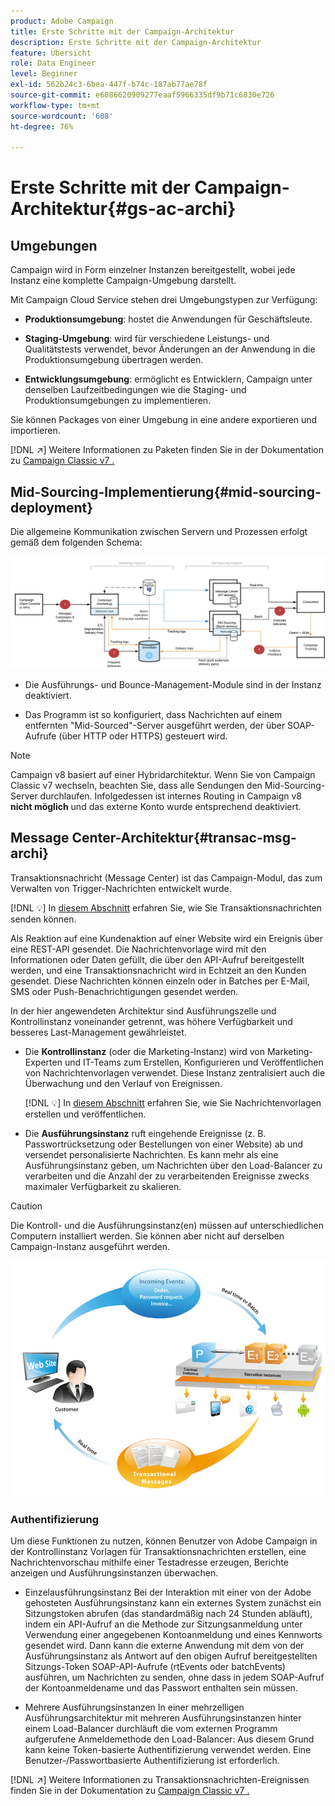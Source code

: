 ```yaml
---
product: Adobe Campaign
title: Erste Schritte mit der Campaign-Architektur
description: Erste Schritte mit der Campaign-Architektur
feature: Übersicht
role: Data Engineer
level: Beginner
exl-id: 562b24c3-6bea-447f-b74c-187ab77ae78f
source-git-commit: e6086620909277eaaf5966335df9b71c6830e726
workflow-type: tm+mt
source-wordcount: '608'
ht-degree: 76%

---
```


# Erste Schritte mit der Campaign-Architektur{#gs-ac-archi}

## Umgebungen

Campaign wird in Form einzelner Instanzen bereitgestellt, wobei jede Instanz eine komplette Campaign-Umgebung darstellt.

Mit Campaign Cloud Service stehen drei Umgebungstypen zur Verfügung:

* **Produktionsumgebung**: hostet die Anwendungen für Geschäftsleute.

* **Staging-Umgebung**: wird für verschiedene Leistungs- und Qualitätstests verwendet, bevor Änderungen an der Anwendung in die Produktionsumgebung übertragen werden.

* **Entwicklungsumgebung**: ermöglicht es Entwicklern, Campaign unter denselben Laufzeitbedingungen wie die Staging- und Produktionsumgebungen zu implementieren.

Sie können Packages von einer Umgebung in eine andere exportieren und importieren.

[!DNL :arrow_upper_right:] Weitere Informationen zu Paketen finden Sie in der Dokumentation zu  [Campaign Classic v7 .](https://experienceleague.adobe.com/docs/campaign-classic/using/getting-started/administration-basics/working-with-data-packages.html)

## Mid-Sourcing-Implementierung{#mid-sourcing-deployment}

Die allgemeine Kommunikation zwischen Servern und Prozessen erfolgt gemäß dem folgenden Schema:

![](assets/architecture.png)

* Die Ausführungs- und Bounce-Management-Module sind in der Instanz deaktiviert.

* Das Programm ist so konfiguriert, dass Nachrichten auf einem entfernten &quot;Mid-Sourced&quot;-Server ausgeführt werden, der über SOAP-Aufrufe (über HTTP oder HTTPS) gesteuert wird.

>[!NOTE]
>
> Campaign v8 basiert auf einer Hybridarchitektur. Wenn Sie von Campaign Classic v7 wechseln, beachten Sie, dass alle Sendungen den Mid-Sourcing-Server durchlaufen.
> Infolgedessen ist internes Routing in Campaign v8 **nicht möglich** und das externe Konto wurde entsprechend deaktiviert.

## Message Center-Architektur{#transac-msg-archi}

Transaktionsnachricht (Message Center) ist das Campaign-Modul, das zum Verwalten von Trigger-Nachrichten entwickelt wurde.

[!DNL :bulb:] In [diesem Abschnitt](../send/transactional.md) erfahren Sie, wie Sie Transaktionsnachrichten senden können.

Als Reaktion auf eine Kundenaktion auf einer Website wird ein Ereignis über eine REST-API gesendet. Die Nachrichtenvorlage wird mit den Informationen oder Daten gefüllt, die über den API-Aufruf bereitgestellt werden, und eine Transaktionsnachricht wird in Echtzeit an den Kunden gesendet. Diese Nachrichten können einzeln oder in Batches per E-Mail, SMS oder Push-Benachrichtigungen gesendet werden.

In der hier angewendeten Architektur sind Ausführungszelle und Kontrollinstanz voneinander getrennt, was höhere Verfügbarkeit und besseres Last-Management gewährleistet.

* Die **Kontrollinstanz** (oder die Marketing-Instanz) wird von Marketing-Experten und IT-Teams zum Erstellen, Konfigurieren und Veröffentlichen von Nachrichtenvorlagen verwendet. Diese Instanz zentralisiert auch die Überwachung und den Verlauf von Ereignissen.

   [!DNL :bulb:] In  [diesem Abschnitt](../send/transactional.md) erfahren Sie, wie Sie Nachrichtenvorlagen erstellen und veröffentlichen.

* Die **Ausführungsinstanz** ruft eingehende Ereignisse (z. B. Passwortrücksetzung oder Bestellungen von einer Website) ab und versendet personalisierte Nachrichten. Es kann mehr als eine Ausführungsinstanz geben, um Nachrichten über den Load-Balancer zu verarbeiten und die Anzahl der zu verarbeitenden Ereignisse zwecks maximaler Verfügbarkeit zu skalieren.

>[!CAUTION]
>
>Die Kontroll- und die Ausführungsinstanz(en) müssen auf unterschiedlichen Computern installiert werden. Sie können aber nicht auf derselben Campaign-Instanz ausgeführt werden.

![](assets/messagecenter_diagram.png)

### Authentifizierung

Um diese Funktionen zu nutzen, können Benutzer von Adobe Campaign in der Kontrollinstanz Vorlagen für Transaktionsnachrichten erstellen, eine Nachrichtenvorschau mithilfe einer Testadresse erzeugen, Berichte anzeigen und Ausführungsinstanzen überwachen.

* Einzelausführungsinstanz
Bei der Interaktion mit einer von der Adobe gehosteten Ausführungsinstanz kann ein externes System zunächst ein Sitzungstoken abrufen (das standardmäßig nach 24 Stunden abläuft), indem ein API-Aufruf an die Methode zur Sitzungsanmeldung unter Verwendung einer angegebenen Kontoanmeldung und eines Kennworts gesendet wird.
Dann kann die externe Anwendung mit dem von der Ausführungsinstanz als Antwort auf den obigen Aufruf bereitgestellten Sitzungs-Token SOAP-API-Aufrufe (rtEvents oder batchEvents) ausführen, um Nachrichten zu senden, ohne dass in jedem SOAP-Aufruf der Kontoanmeldename und das Passwort enthalten sein müssen.

* Mehrere Ausführungsinstanzen
In einer mehrzelligen Ausführungsarchitektur mit mehreren Ausführungsinstanzen hinter einem Load-Balancer durchläuft die vom externen Programm aufgerufene Anmeldemethode den Load-Balancer: Aus diesem Grund kann keine Token-basierte Authentifizierung verwendet werden. Eine Benutzer-/Passwortbasierte Authentifizierung ist erforderlich.

[!DNL :arrow_upper_right:] Weitere Informationen zu Transaktionsnachrichten-Ereignissen finden Sie in der Dokumentation zu  [Campaign Classic v7 .](https://experienceleague.adobe.com/docs/campaign-classic/using/transactional-messaging/processing/event-description.html#about-transactional-messaging-datamodel)